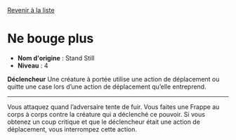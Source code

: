 [Revenir à la liste](..)

# Ne bouge plus

 * **Nom d'origine** : Stand Still
 * **Niveau** : 4


<p><strong>Déclencheur</strong> Une créature à portée utilise une action de déplacement ou quitte une case lors d’une action de déplacement qu’elle entreprend.</p>
<hr>
<p>Vous attaquez quand l’adversaire tente de fuir. Vous faites une Frappe au corps à corps contre la créature qui a déclenché ce pouvoir. Si vous obtenez un coup critique et que le déclencheur était une action de déplacement, vous interrompez cette action.</p>